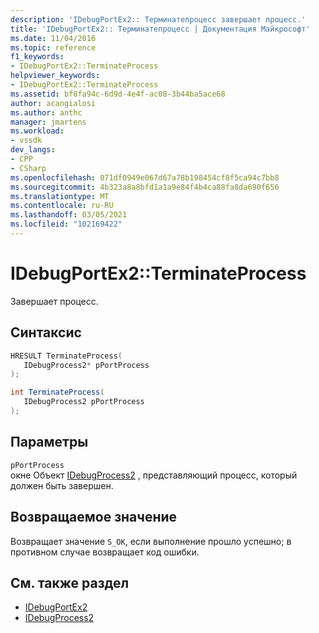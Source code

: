 ```yaml
---
description: 'IDebugPortEx2:: Терминатепроцесс завершает процесс.'
title: 'IDebugPortEx2:: Терминатепроцесс | Документация Майкрософт'
ms.date: 11/04/2016
ms.topic: reference
f1_keywords:
- IDebugPortEx2::TerminateProcess
helpviewer_keywords:
- IDebugPortEx2::TerminateProcess
ms.assetid: bf8fa94c-6d9d-4e4f-ac08-3b44ba5ace68
author: acangialosi
ms.author: anthc
manager: jmartens
ms.workload:
- vssdk
dev_langs:
- CPP
- CSharp
ms.openlocfilehash: 071df0949e067d67a78b198454cf8f5ca94c7bb8
ms.sourcegitcommit: 4b323a8a8bfd1a1a9e84f4b4ca88fa8da690f656
ms.translationtype: MT
ms.contentlocale: ru-RU
ms.lasthandoff: 03/05/2021
ms.locfileid: "102169422"
---
```

# <a name="idebugportex2terminateprocess"></a>IDebugPortEx2::TerminateProcess
Завершает процесс.

## <a name="syntax"></a>Синтаксис

```cpp
HRESULT TerminateProcess( 
   IDebugProcess2* pPortProcess
);
```

```csharp
int TerminateProcess( 
   IDebugProcess2 pPortProcess
);
```

## <a name="parameters"></a>Параметры
`pPortProcess`\
окне Объект [IDebugProcess2](../../../extensibility/debugger/reference/idebugprocess2.md) , представляющий процесс, который должен быть завершен.

## <a name="return-value"></a>Возвращаемое значение
 Возвращает значение `S_OK`, если выполнение прошло успешно; в противном случае возвращает код ошибки.

## <a name="see-also"></a>См. также раздел
- [IDebugPortEx2](../../../extensibility/debugger/reference/idebugportex2.md)
- [IDebugProcess2](../../../extensibility/debugger/reference/idebugprocess2.md)
